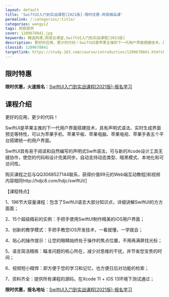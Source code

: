 ```yaml
---
layout: default
title: 'SwiftUI入门到实战课程[2021版]-限时优惠-网易精品课'
permalink: /:categories/:title/
categories: wangyi2
tags: 网易提供
cover: 1209678841.jpg
keywords: 精选网课,网易云课堂,SwiftUI入门到实战课程[2021版]
description: 更好的应用，更少的代码！SwiftUI是苹果主推的下一代用户界面搭建技术，具有声明式语法、实时生成界面预览等特性，可以为
classid: 1209678841
targetlink: https://study.163.com/course/introduction/1209678841.htm?share=1&shareId=1025206652&utm_campaign=share&utm_medium=iphoneShare&utm_source=&utm_u=1025206652
---
```


## 限时特惠

**限时优惠，火速报名**：[SwiftUI入门到实战课程[2021版]-报名学习](https://study.163.com/course/introduction/1209678841.htm?share=1&shareId=1025206652&utm_campaign=share&utm_medium=iphoneShare&utm_source=&utm_u=1025206652)

## 课程介绍

更好的应用，更少的代码！



SwiftUI是苹果主推的下一代用户界面搭建技术，具有声明式语法、实时生成界面预览等特性，可以为苹果手机、苹果平板、苹果电脑、苹果电视、苹果手表五个平台搭建统一的用户界面。



SwiftUI具有易于阅读和自然编写的声明式Swift语法，可与新的Xcode设计工具无缝协作，使您的代码和设计完美同步。自动支持动态类型、暗黑模式、本地化和可访问性。



购买课程之后与QQ3068527144联系，获得价值99元的Web端互动教程[和视频内容相同http://hdjc8.com/hdjc/swiftUI/]



【课程特点】

1、196节大容量课程：包含了SwiftUI语言大部分知识点，详细讲解SwiftUI的方方面面；

2、15个超级精彩的实例：手把手使用SwiftUI制作精美的iOS用户界面；

3、创新的教学模式：手把手教您iOS开发技术，一看就懂，一学就会；

4、贴心的操作提示：让您的眼睛始终处于操作的焦点位置，不用再满屏找光标；

5、语言简洁精练：瞄准问题的核心所在，减少对思维的干扰，并节省您宝贵的时间；

6、视频短小精悍：即方便于您的学习和记忆，也方便日后对功能的检索；

7、资料齐全：提供所有课程的源码，在Xcode 11 + iOS 13环境下测试通过；

**限时优惠，报名地址**：[SwiftUI入门到实战课程[2021版]-报名学习](https://study.163.com/course/introduction/1209678841.htm?share=1&shareId=1025206652&utm_campaign=share&utm_medium=iphoneShare&utm_source=&utm_u=1025206652)

